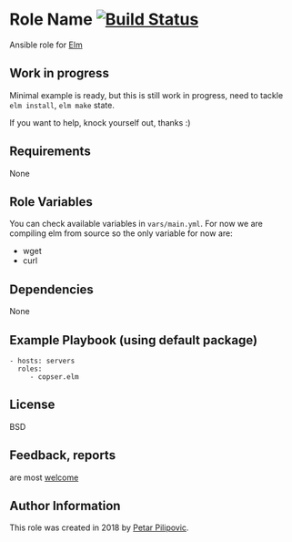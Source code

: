 Role Name [![Build Status](https://travis-ci.org/Copser/elm-ansible-role.svg?branch=develop)](https://travis-ci.org/Copser/elm-ansible-role)
=========

Ansible role for [Elm](https://elm-lang.org/) 


## Work in progress

Minimal example is ready, but this is still work in progress, need to tackle `elm install`, `elm make` state.

If you want to help, knock yourself out, thanks :)

Requirements
------------

None

Role Variables
--------------

You can check available variables in `vars/main.yml`. For now we are compiling elm from source so the only
variable for now are:

- wget
- curl

Dependencies
------------

None

Example Playbook (using default package)
----------------

    - hosts: servers
      roles:
         - copser.elm

License
-------

BSD

## Feedback, reports

are most [welcome](https://github.com/Copser/elm-ansible-role/issues)

Author Information
------------------

This role was created in 2018 by [Petar Pilipovic](https://twitter.com/Coopsess).

